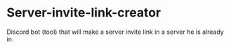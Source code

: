 # Server-invite-link-creator
Discord bot (tool) that will make a server invite link in a server he is already in.

